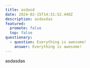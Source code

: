 ```yaml
---
title: asdasd
date: 2024-02-15T14:31:52.440Z
description: asdasdas
featured:
  promote: false
  top: false
questionary:
  - question: Everything is awesome!
    answer: Everything is awesome!
---
```

asdasdas
